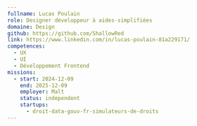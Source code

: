 ```yaml
---
fullname: Lucas Poulain
role: Designer développeur à aides-simplifiées
domaine: Design
github: https://github.com/ShallowRed
link: https://www.linkedin.com/in/lucas-poulain-81a229171/
competences:
  - UX
  - UI
  - Développement Frontend
missions:
  - start: 2024-12-09
    end: 2025-12-09
    employer: Malt
    status: independent
    startups:
      - droit-data-gouv-fr-simulateurs-de-droits
---
```

